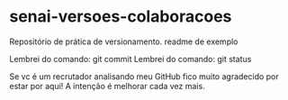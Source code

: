 # senai-versoes-colaboracoes
Repositório de prática de versionamento.
readme de exemplo

Lembrei do comando: git commit
Lembrei do comando: git status

Se vc é um recrutador analisando meu GitHub fico muito agradecido por estar por aqui! A intenção é melhorar cada vez mais.